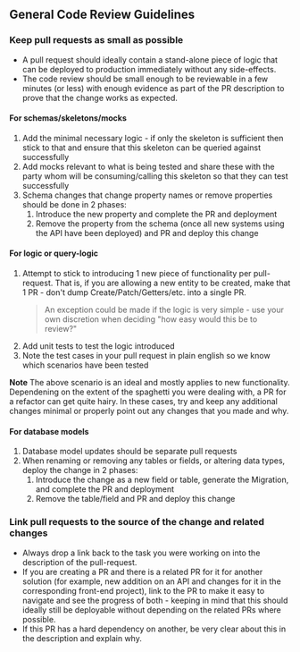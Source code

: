 ## General Code Review Guidelines

### Keep pull requests as small as possible

- A pull request should ideally contain a stand-alone piece of logic that can be deployed to production immediately without any side-effects.
- The code review should be small enough to be reviewable in a few minutes (or less) with enough evidence as part of the PR description to prove that the change works as expected.

#### For schemas/skeletons/mocks

1. Add the minimal necessary logic - if only the skeleton is sufficient then stick to that and ensure that this skeleton can be queried against successfully
1. Add mocks relevant to what is being tested and share these with the party whom will be consuming/calling this skeleton so that they can test successfully
1. Schema changes that change property names or remove properties should be done in 2 phases:
	1. Introduce the new property and complete the PR and deployment
	1. Remove the property from the schema (once all new systems using the API have been deployed) and PR and deploy this change

#### For logic or query-logic

1. Attempt to stick to introducing 1 new piece of functionality per pull-request. That is, if you are allowing a new entity to be created, make that 1 PR - don't dump Create/Patch/Getters/etc. into a single PR.
	> An exception could be made if the logic is very simple - use your own discretion when deciding "how easy would this be to review?"
1. Add unit tests to test the logic introduced
1. Note the test cases in your pull request in plain english so we know which scenarios have been tested

**Note** The above scenario is an ideal and mostly applies to new functionality. Dependening on the extent of the spaghetti you were dealing with, a PR for a refactor can get quite hairy. In these cases, try and keep any additional changes minimal or properly point out any changes that you made and why.

#### For database models

1. Database model updates should be separate pull requests
1. When renaming or removing any tables or fields, or altering data types, deploy the change in 2 phases:
	1. Introduce the change as a new field or table, generate the Migration, and complete the PR and deployment
	1. Remove the table/field and PR and deploy this change

### Link pull requests to the source of the change and related changes

- Always drop a link back to the task you were working on into the description of the pull-request.
- If you are creating a PR and there is a related PR for it for another solution (for example, new addition on an API and changes for it in the corresponding front-end project), link to the PR to make it easy to navigate and see the progress of both - keeping in mind that this should ideally still be deployable without depending on the related PRs where possible.
- If this PR has a hard dependency on another, be very clear about this in the description and explain why.

